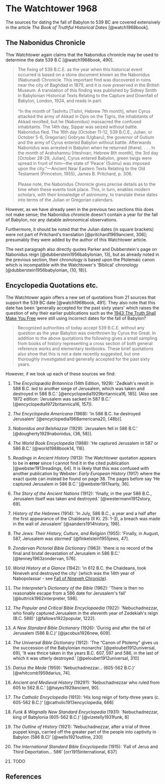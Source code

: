 # The Watchtower 1968

The sources for dating the fall of Babylon to 539 BC are covered extensively in the article _The Book of Truthful
Historical Dates_ [@watch1968book].

## The Nabonidus Chronicle

Thw Watchtower again claims that the Nabonidus chronicle may be used to determine the date 539 B.C [@watch1968book,
490].

> The fixing of 539 B.C.E. as the year when this historical event occurred is based on a stone document known as the
> Nabonidus (Nabunaid) Chronicle. This important find was discovered in ruins near the city of Baghdad in 1879, and it
> is now preserved in the British Museum. A translation of this finding was published by Sidney Smith in Babylonian
> Historical Texts Relating to the Capture and Downfall of Babylon, London, 1924, and reads in part: <br><br> “In the
> month of Tashritu \[Tishri, Hebrew 7th month\], when Cyrus attacked the army of Akkad in Opis on the Tigris, the
> inhabitants of Akkad revolted, but he (Nabonidus) massacred the confused inhabitants. The 14th day, Sippar was seized
> without battle. Nabonidus fled. The 16th day \[October 11-12, 539 B.C.E., Julian, or October 5-6, Gregorian\] Gobryas
> (Ugbaru), the governor of Gutium and the army of Cyrus entered Babylon without battle. Afterwards Nabonidus was
> arrested in Babylon when he returned (there). . . . In the month of Arahshamnu \[Heshvan, Hebrew 8th month\], the 3rd
> day \[October 28-29, Julian\], Cyrus entered Babylon, green twigs were spread in front of him—the state of ‘Peace’
> (Sulmu) was imposed upon the city.”—Ancient Near Eastern Texts Relating to the Old Testament (Princeton; 1955), James
> B. Pritchard, p. 306. <br><br> Please note, the Nabonidus Chronicle gives precise details as to the time when these
> events took place. This, in turn, enables modern scholars, with their knowledge of astronomy, to translate these dates
> into terms of the Julian or Gregorian calendars.

However, as we have already seen in the previous two sections this does not make sense; the Nabonidus chronicle doesn't
contain a year for the fall of Babylon, nor any datable astronomical observations.

Furthermore, it should be noted that the Julian dates (in square brackets) were not part of Pritchard's translation
[@pritchard1969ancient, 306]; presumably they were added by the author of this Watchtower article.

The next paragraph also directly quotes Parker and Dubberstein's page on Nabonidus reign [@dubberstein1956babylonian,
13], but as already noted in the previous section, their chronology is based upon the Ptolemaic canon which is
incompatible with the Watchtower's 'Biblical' chronology [@dubberstein1956babylonian, {10, 18}].

## Encyclopedia Quotations etc.

The Watchtower again offers a new set of quotations from 21 sources that support the 539 BC date [@watch1968book, 491].
They also note that this date has been 'generally accepted for the past sixty years' which raises the question of why
their earlier publications such as the [1943 The Truth Shall Make You Free](./1943.md) were still using incorrect dates
for the fall of Babylon?

> Recognized authorities of today accept 539 B.C.E. without any question as the year Babylon was overthrown by Cyrus the
> Great. In addition to the above quotations the following gives a small sampling from books of history representing a
> cross section of both general reference works and elementary textbooks. These brief quotations also show that this is
> not a date recently suggested, but one thoroughly investigated and generally accepted for the past sixty years.

However, if we look up each of these sources we find:

1. The _Encyclopædia Britannica_ (14th Edition, 1929): 'Zedkiah's revolt in 588 B.C. led to another siege of Jerusalem,
   which was taken and destroyed in 586 B.C.' [@encyclopedia1929britannica16, 185]. (Also see 1972 edition: 'Jerusalem
   was sacked in 587 B.C.' [@encyclopedia1972britannica16, 157]).
2. _The Encyclopedia Americana_ (1968): 'In 586 B.C. he destroyed Jerusalem' [@encyclopedia1968americana20, {48b}].
3. _Nabonidus and Belshazzar_ (1929): 'Jerusalem fell in 586 B.C.' [@dougherty1929nabonidus, {36, 58}].

4. _The World Book Encyclopedia_ (1988): 'He captured Jerusalem in 587 or 586 B.C.' [@world1988book14, 116].
5. _Readings in Ancient History_ (1913): The Watchtower quotation appears to be in **error** since I cannot find it in
   the cited publication [@webster1913readings, 64]. It is likely that this was confused with another publication by
   Webster: _Early European History_ (1917) where the exact quote can instead be found on page 38. The pages before say
   'He captured Jerusalem in 586 B.C.' [@webster1917early, 36].
6. _The Story of the Ancient Nations_ (1912): 'finally, in the year 586 B.C., Jerusalem itself was taken and destroyed.'
   [@westermann1912story, 69].
7. _History of the Hebrews_ (1914): 'In July, 586 B.C., a year and a half after the first appearance of the Chaldeans
   (II Ki. 25: 1-3), a breach was made in the wall of Jerusalem' [@sanders1914history, 198].
8. _The Jews: Their History, Culture, and Religion_ (1955): 'Finally, in August, 587, Jerusalem was stormed'
   [@finkelstein1955jews, 47].
9. _Zondervan Pictorial Bible Dictionary_ (1963): 'there is no record of the final and brutal devastation of Jerusalem
   in 586 B.C.' [@tenney1963zondervan, 576].
10. _World History at a Glance_ (1942): 'in 612 B.C. the Chaldeans, took Nineveh and destroyed the city' (which was the
    14th year of Nabopolassar - see [Fall of Nineveh Chronicle](../../standard/chronicles/bm21901.md)).

11. _The Interpreter’s Dictionary of the Bible_ (1962): 'There is then no reasonable escape from a 586 date for
    Jerusalem's fall' [@buttrick1962interpreter, 598].

12. _The Popular and Critical Bible Encyclopaedia_ (1922): 'Nebuchadnezzar, who finally captured Jerusalem in the
    eleventh year of Zedekiah's reign (B.C. 588)' [@fallows1922popular, 1222].

13. _A New Standard Bible Dictionary_ (1926): 'During and after the fall of Jerusalem (586 B.C.)' [@jacobus1926new,
    609].

14. _The Universal Bible Dictionary_ (1912): 'The “Canon of Ptolemy” gives us the succession of the Babylonian monarchs'
    [@peloubet1912universal, 69], 'It was thrice taken in the years B.C. 607, 597 and 586, in the last of which it was
    utterly destroyed.' [@peloubet1912universal, 310]

15. _Darius the Mede_ (1959): 'Nebuchadnezzar... (605-562 B.C.)' [@whitcomb1959darius, 74].

16. _Ancient and Medieval History_ (1929?): 'Nebuchadnezzar who ruled from 605 to 562 B.C.' [@hayes1929ancient, 90].

17. _The Catholic Encyclopedia_ (1913): 'His long reign of forty-three years (c. 605-562 B.C.)'
    [@catholic1913encyclopedia, 666]

18. _Funk & Wagnalls New Standard Encyclopedia_ (1931): 'Nebuchadnezzar, king of Babylonia (605-562 B.C.)'
    [@vizetelly1931funk, 8]

19. _The Outline of History_ (1921): 'Nebuchadnezzar, after a trial of three puppet kings, carried off the greater part
    of the people into captivity in Babylon (586 B.C)' [@wells1921outline, 230]

20. _The International Standard Bible Encyclopedia_ (1915): 'Fall of Jerus and Third Deportation... 586'
    [orr1915international, 637]

21. TODO

## References
